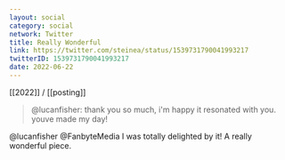 ```yaml
---
layout: social
category: social
network: Twitter
title: Really Wonderful
link: https://twitter.com/steinea/status/1539731790041993217
twitterID: 1539731790041993217
date: 2022-06-22
---
```


[[2022]] / [[posting]]

> @lucanfisher: thank you so much, i'm happy it resonated with you. youve made my day!

@lucanfisher @FanbyteMedia I was totally delighted by it! A really wonderful piece.
